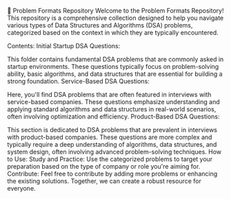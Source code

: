 📂 Problem Formats Repository
Welcome to the Problem Formats Repository! This repository is a comprehensive collection designed to help you navigate various types of Data Structures and Algorithms (DSA) problems, categorized based on the context in which they are typically encountered.

Contents:
Initial Startup DSA Questions:

This folder contains fundamental DSA problems that are commonly asked in startup environments. These questions typically focus on problem-solving ability, basic algorithms, and data structures that are essential for building a strong foundation.
Service-Based DSA Questions:

Here, you'll find DSA problems that are often featured in interviews with service-based companies. These questions emphasize understanding and applying standard algorithms and data structures in real-world scenarios, often involving optimization and efficiency.
Product-Based DSA Questions:

This section is dedicated to DSA problems that are prevalent in interviews with product-based companies. These questions are more complex and typically require a deep understanding of algorithms, data structures, and system design, often involving advanced problem-solving techniques.
How to Use:
Study and Practice: Use the categorized problems to target your preparation based on the type of company or role you're aiming for.
Contribute: Feel free to contribute by adding more problems or enhancing the existing solutions. Together, we can create a robust resource for everyone.
